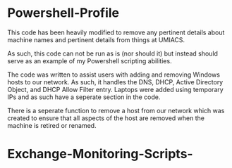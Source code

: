 # Powershell-Profile

This code has been heavily modified to remove any pertinent details about machine names and pertinent details from things at UMIACS.

As such, this code can not be run as is (nor should it) but instead should serve as an example of my Powershell scripting abilities. 

The code was written to assist users with adding and removing Windows hosts to our network. As such, it handles the DNS, DHCP, Active Directory Object, and DHCP Allow Filter entry. Laptops were added using temporary IPs and as such have a seperate section in the code. 

There is a seperate function to remove a host from our network which was created to ensure that all aspects of the host are removed when the machine is retired or renamed. 
# Exchange-Monitoring-Scripts-
